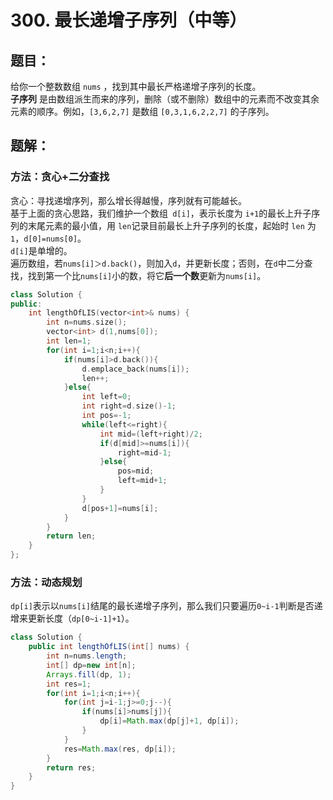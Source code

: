 # 300. 最长递增子序列（中等）
## 题目：
给你一个整数数组 `nums` ，找到其中最长严格递增子序列的长度。\
**子序列** 是由数组派生而来的序列，删除（或不删除）数组中的元素而不改变其余元素的顺序。例如，`[3,6,2,7]` 是数组 `[0,3,1,6,2,2,7]` 的子序列。
## 题解：
### 方法：贪心+二分查找
贪心：寻找递增序列，那么增长得越慢，序列就有可能越长。\
基于上面的贪心思路，我们维护一个数组` d[i]`，表示长度为 `i+1`的最长上升子序列的末尾元素的最小值，用 `len`记录目前最长上升子序列的长度，起始时 `len` 为 `1`，`d[0]=nums[0]`。\
`d[i]`是单增的。\
遍历数组，若`nums[i]＞d.back()`，则加入`d`，并更新长度；否则，在`d`中二分查找，找到第一个比`nums[i]`小的数，将它**后一个数**更新为`nums[i]`。
```c++
class Solution {
public:
    int lengthOfLIS(vector<int>& nums) {
        int n=nums.size();
        vector<int> d(1,nums[0]);
        int len=1;
        for(int i=1;i<n;i++){
            if(nums[i]>d.back()){
                d.emplace_back(nums[i]);
                len++;
            }else{
                int left=0;
                int right=d.size()-1;
                int pos=-1;
                while(left<=right){
                    int mid=(left+right)/2;
                    if(d[mid]>=nums[i]){
                        right=mid-1;
                    }else{
                        pos=mid;
                        left=mid+1;
                    }
                }
                d[pos+1]=nums[i];
            }
        }
        return len;
    }
};
```
### 方法：动态规划
`dp[i]`表示以`nums[i]`结尾的最长递增子序列，那么我们只要遍历`0~i-1`判断是否递增来更新长度（`dp[0~i-1]+1`）。
````java
class Solution {
    public int lengthOfLIS(int[] nums) {
        int n=nums.length;
        int[] dp=new int[n];
        Arrays.fill(dp, 1);
        int res=1;
        for(int i=1;i<n;i++){
            for(int j=i-1;j>=0;j--){
                if(nums[i]>nums[j]){
                    dp[i]=Math.max(dp[j]+1, dp[i]);
                }
            }
            res=Math.max(res, dp[i]);
        }
        return res;
    }
}
````